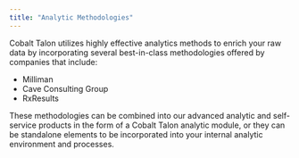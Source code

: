 ```yaml
---
title: "Analytic Methodologies"
---
```



Cobalt Talon utilizes highly effective analytics methods to enrich your raw data by incorporating several best-in-class methodologies offered by companies that include:
* Milliman
* Cave Consulting Group
* RxResults

These methodologies can be combined into our advanced analytic and self-service  products in the form of a Cobalt Talon analytic module, or they can be standalone elements to be incorporated into your internal analytic environment and processes. 

